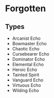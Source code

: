 # Forgotten
## Types

* Arcanist Echo
* Bowmaster Echo
* Chaotic Echo
* Cursebearer Echo
* Dominator Echo
* Elemental Echo
* Heroic Echo
* Tainted Spirit
* Vanguard Echo
* Virtuous Echo
* Wilding Echo
